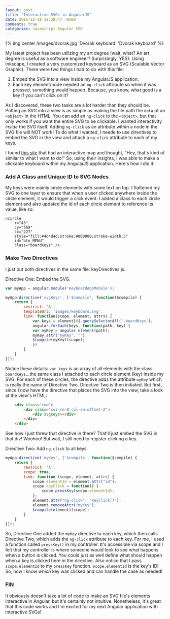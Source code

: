 ```yaml
---
layout: post
title: "Interactive SVGs in AngularJS"
date: 2015-12-18 18:28:47 -0500
comments: true
categories: Javascript Angular SVG
---
```

{% img center /images/dvorak.jpg 'Dvorak keyboard' 'Dvorak keyboard' %}

My latest project has been utilizing my art degree (wait, what? An art degree is useful as a software engineer? Surprisingly, YES). Using Inkscape, I created a very customized keyboard as an SVG (Scalable Vector Graphic). There were two things I had to do with this file:

1. Embed the SVG into a view inside my AngularJS application. 
2. Each key element/node needed an `ng-click` attribute so when it was pressed, something would happen. Because, you know, what good is a key if you can't click on it?

As I discovered, these two tasks are a lot harder than they should be. Putting an SVG into a view is as simple as making the file path the `data` of an `<object>` in the HTML. You can add an `ng-click` to the `<object>`, but that only works if you want the entire SVG to be clickable. I wanted interactivity *inside* the SVG itself. Adding `ng-click` as an attribute within a node in the SVG file will NOT work! To do what I wanted, I neede to use directives to embed the SVG in the view and attach a `ng-click` attribute to each of my keys.

I found [this site]("https://goo.gl/3s3Vlu") that had an interactive map and thought, "Hey, that's kind of similar to what I want to do!" So, using their insights, I was able to make a clickable keyboard within my AngularJS application. Here's how I did it:

### Add A Class and Unique ID to SVG Nodes ###

My keys were mainly circle elements with some text on top. I flattened my SVG to one layer to ensure that when a user clicked anywhere inside the circle element, it would trigger a click event. I added a class to each circle element and also updated the id of each circle element to reference its value, like so:

```
<circle
	r="43"
	cy="569"
	cx="227"
	style="fill:#4d4d4d;stroke:#000000;stroke-width:3"
	id="btn_MENU"
	class="boardKeys" />
```

### Make Two Directives ###
I just put both directives in the same file: keyDirectives.js.

Directive One: Embed the SVG.

```javascript
var myApp = angular.module('KeyboardAppModule');

myApp.directive('svgKeys', ['$compile', function($compile) {
	return {
		restrict: 'A',
		templateUrl: 'images/keyboard.svg',
		link: function(scope, element, attrs) {
			var keys = element[0].querySelectorAll('.boardKeys');
			angular.forEach(keys, function(path, key) {
			var myKey = angular.element(path);
			myKey.attr("myKey", "");
			$compile(myKey)(scope);
			})
		}
	}
}]);

```

Notice these details: `var keys` is an array of all elements with the class `boardKeys`...the same class I attached to each circle element (key) inside my SVG. For each of these circles, the directive adds the attribute `myKey` which is really the name of Directive Two. Directive Two is then initiated. But first, since I now have the directive that places the SVG into the view, take a look at the view's HTML:

```html
	<div class="row">
		<div class="col-sm-8 col-sm-offset-2">
			<div svgKeys></div>
		</div>
	</div>
```


See how I just threw that directive in there? That'll just embed the SVG in that div! Woohoo! But wait, I still need to register clicking a key.

Directive Two: Add `ng-click` to all keys.

```javascript
myApp.directive('myKey', ['$compile', function($compile) {
	return {
		restrict: 'A',
		scope: true,
		link: function (scope, element, attrs) {
			scope.elementId = element.attr("id");
			scope.keyClick = function() {
				scope.pressKey(scope.elementId);
			};
			element.attr("ng-click", "keyClick()");
			element.removeAttr("myKey");
			$compile(element)(scope);
		}
	}
}]);

```

So, Directive One added the `myKey` directive to each key, which then calls Directive Two, which adds the `ng-click` attribute to each key. For me, I used a function called `pressKey()` in my controller. It's accessible via scope and I felt that my controller is where someone would look to see what happens when a button is clicked. You could just as well define what should happen when a key is clicked here in the directive. Also notice that I pass `scope.elementId` to my `pressKey` function. `scope.elementId` is the key's ID! So, now I know *which* key was clicked and can handle the case as needed!

### FIN ###
It obviously doesn't take a lot of code to make an SVG file's elements interactive in Angular, but it's certainly not intuitive. Nonetheless, it's great that this code works and I'm excited for my next Angular application with interactive SVGs!
